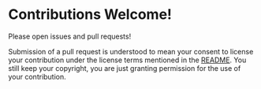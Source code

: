# Contributions Welcome!

Please open issues and pull requests!

Submission of a pull request is understood to mean your consent to license your contribution under the license terms mentioned in the [README](README.md).  You still keep your copyright, you are just granting permission for the use of your contribution.